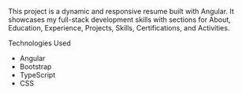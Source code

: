 This project is a dynamic and responsive resume built with Angular.
It showcases my full-stack development skills with sections for About, Education, Experience, Projects, Skills, Certifications, and Activities.

Technologies Used
- Angular
- Bootstrap
- TypeScript
- CSS
